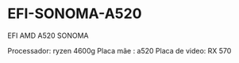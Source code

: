 # EFI-SONOMA-A520
EFI AMD A520 SONOMA

Processador: ryzen 4600g 
Placa mãe  : a520
Placa de video: RX 570 
